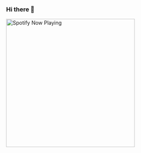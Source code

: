 ### Hi there 👋

[<img src="https://spotify-now-playing-sandy-phi.vercel.app
/api/spotify-playing" alt="Spotify Now Playing" width="350" />](https://open.spotify.com/user/31tvzt2s4yfemkkyonfdya75wp6m)
